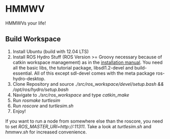 HMMWV
=====
HMMWVs your life!

Build Workspace
---------------
1. Install Ubuntu (build with 12.04 LTS)
1. Install ROS Hydro Stuff (ROS Version >= Groovy necessary because of catkin workspace management) as in the [installation manual](http://wiki.ros.org/hydro/Installation/Ubuntu). You need all the basic libs, the tutorial package, libsdl1.2-devel and build-essential. All of this except sdl-devel comes with the meta package ros-hydro-desktop.
1. Clone Repository and source *./src/ros_workspace/devel/setup.bash && /opt/ros/hydro/setup.bash* 
1. Navigate to *./src/ros_workspace* and type *catkin_make*
1. Run *rosmake turtlesim*
1. Run *roscore* and *turtlesim.sh*
1. Enjoy!

If you want to run a node from somewhere else than the roscore, you need to set *ROS_MASTER_URI=http://<host>:11311*.
Take a look at *turtlesim.sh* and *hmmwv.sh* for increased convenience.
